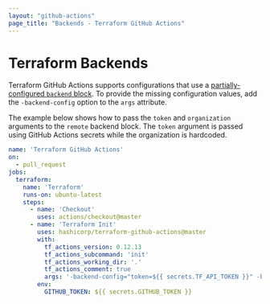 ```yaml
---
layout: "github-actions"
page_title: "Backends - Terraform GitHub Actions"
---
```


# Terraform Backends

Terraform GitHub Actions supports configurations that use a [partially-configured `backend` block](/docs/backends/config.html#partial-configuration). To provide the missing configuration values, add the `-backend-config` option to the `args` attribute.

The example below shows how to pass the `token` and `organization` arguments to the `remote` backend block. The `token` argument is passed using GitHub Actions secrets while the organization is hardcoded.

```yaml
name: 'Terraform GitHub Actions'
on:
  - pull_request
jobs:
  terraform:
    name: 'Terraform'
    runs-on: ubuntu-latest
    steps:
      - name: 'Checkout'
        uses: actions/checkout@master
      - name: 'Terraform Init'
        uses: hashicorp/terraform-github-actions@master
        with:
          tf_actions_version: 0.12.13
          tf_actions_subcommand: 'init'
          tf_actions_working_dir: '.'
          tf_actions_comment: true
          args: '-backend-config="token=${{ secrets.TF_API_TOKEN }}" -backend-config="organization=CHANGE_ME"'
        env:
          GITHUB_TOKEN: ${{ secrets.GITHUB_TOKEN }}
```
